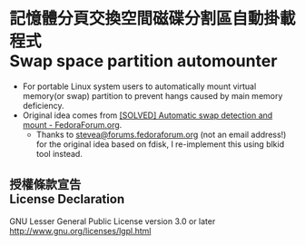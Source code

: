 # 記憶體分頁交換空間磁碟分割區自動掛載程式<br />Swap space partition automounter #
 * For portable Linux system users to automatically mount virtual memory(or swap) partition to prevent hangs caused by main memory deficiency.
 * Original idea comes from [\[SOLVED\] Automatic swap detection and mount - FedoraForum.org](http://forums.fedoraforum.org/showthread.php?t=264801).
      * Thanks to stevea@forums.fedoraforum.org (not an email address!) for the original idea based on fdisk, I re-implement this using blkid tool instead.

## 授權條款宣告<br />License Declaration ##
  GNU Lesser General Public License version 3.0 or later  
  <http://www.gnu.org/licenses/lgpl.html>
